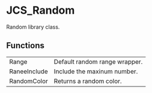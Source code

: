 # JCS_Random

Random library class.


## Functions

<table>
  <tr>
    <td>Range</td>
    <td>Default random range wrapper.</td>
  </tr>
  <tr>
    <td>RaneeInclude</td>
    <td>Include the maxinum number.</td>
  </tr>
  <tr>
    <td>RandomColor</td>
    <td>Returns a random color.</td>
  </tr>
</table>
